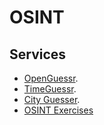 # OSINT


## Services

- [OpenGuessr](https://openguessr.com/).
- [TimeGuessr](https://timeguessr.com/).
- [City Guesser](https://virtualvacation.us/guess).
- [OSINT Exercises](https://gralhix.com/list-of-osint-exercises/)
